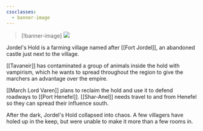 ```yaml
---
cssclasses:
  - banner-image
---
```

> [!banner-image] <img src="https://basiclandart.com/wp-content/uploads/2020/08/xln-260-plains-choi.jpg">

Jordel's Hold is a farming village named after [[Fort Jordel]], an abandoned castle just next to the village.

[[Tavaneir]] has contaminated a group of animals inside the hold with vampirism, which he wants to spread throughout the region to give the marchers an advantage over the empire.

[[March Lord Varen]] plans to reclaim the hold and use it to defend roadways to [[Port Henefel]]. [[Shar-Anel]] needs travel to and from Henefel so they can spread their influence south.

After the dark, Jordel's Hold collapsed into chaos. A few villagers have holed up in the keep, but were unable to make it more than a few rooms in.